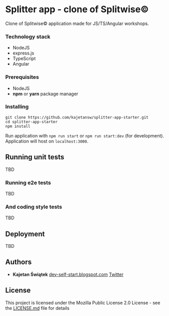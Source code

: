 # Splitter app - clone of Splitwise©

Clone of Splitwise© application made for JS/TS/Angular workshops.

### Technology stack

* NodeJS
* express.js
* TypeScript
* Angular

### Prerequisites

* NodeJS
* **npm** or **yarn** package manager

### Installing

```
git clone https://github.com/kajetansw/splitter-app-starter.git
cd splitter-app-starter
npm install
```

Run application with `npm run start` or `npm run start:dev` (for development). Application will host on `localhost:3000`.

## Running unit tests

TBD

### Running e2e tests

TBD

### And coding style tests

TBD

## Deployment

TBD

## Authors

* **Kajetan Świątek**
 [dev-self-start.blogspot.com](https://dev-self-start.blogspot.com/) 
  [Twitter](https://twitter.com/KajetanSw)

## License

This project is licensed under the Mozilla Public License 2.0 License - see the [LICENSE.md](LICENSE.md) file for details